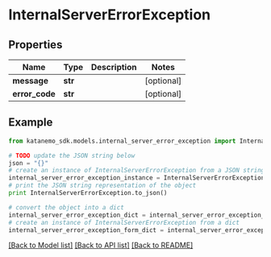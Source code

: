 # InternalServerErrorException


## Properties
Name | Type | Description | Notes
------------ | ------------- | ------------- | -------------
**message** | **str** |  | [optional] 
**error_code** | **str** |  | [optional] 

## Example

```python
from katanemo_sdk.models.internal_server_error_exception import InternalServerErrorException

# TODO update the JSON string below
json = "{}"
# create an instance of InternalServerErrorException from a JSON string
internal_server_error_exception_instance = InternalServerErrorException.from_json(json)
# print the JSON string representation of the object
print InternalServerErrorException.to_json()

# convert the object into a dict
internal_server_error_exception_dict = internal_server_error_exception_instance.to_dict()
# create an instance of InternalServerErrorException from a dict
internal_server_error_exception_form_dict = internal_server_error_exception.from_dict(internal_server_error_exception_dict)
```
[[Back to Model list]](../README.md#documentation-for-models) [[Back to API list]](../README.md#documentation-for-api-endpoints) [[Back to README]](../README.md)



